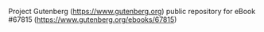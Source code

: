 Project Gutenberg (https://www.gutenberg.org) public repository for
eBook #67815 (https://www.gutenberg.org/ebooks/67815)
